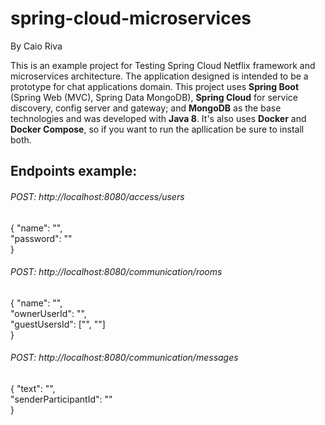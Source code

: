 # spring-cloud-microservices
By Caio Riva

This is an example project for Testing Spring Cloud Netflix framework and microservices architecture. The application designed is intended to be a prototype for chat applications domain. This project uses **Spring Boot** (Spring Web (MVC), Spring Data MongoDB), **Spring Cloud** for service discovery, config server and gateway; and **MongoDB** as the base technologies and was developed with **Java 8**. It's also uses **Docker** and **Docker Compose**, so if you want to run the apllication be sure to install both.

## Endpoints example:

###### POST: http://localhost:8080/access/users
{
  "name": "",\
  "password": ""\
}

###### POST: http://localhost:8080/communication/rooms
{
  "name": "",\
  "ownerUserId": "",\
  "guestUsersId": \["", ""]\
}

###### POST: http://localhost:8080/communication/messages
{
  "text": "",\
  "senderParticipantId": ""\
}
